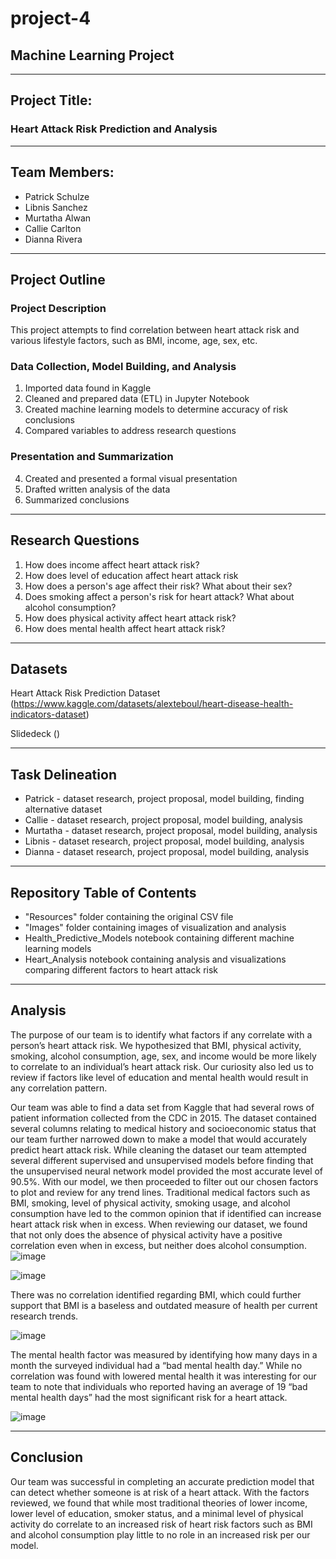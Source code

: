 # project-4
## Machine Learning Project
-------------------------------------------------------------------------------

## Project Title:
### Heart Attack Risk Prediction and Analysis
-------------------------------------------------------------------------------

## Team Members:
* Patrick Schulze
* Libnis Sanchez
* Murtatha Alwan
* Callie Carlton
* Dianna Rivera

-------------------------------------------------------------------------------

## Project Outline
### Project Description
This project attempts to find correlation between heart attack risk and various lifestyle factors, such as BMI, income, age, sex, etc.  

### Data Collection, Model Building, and Analysis
1. Imported data found in Kaggle
2. Cleaned and prepared data (ETL) in Jupyter Notebook
3. Created machine learning models to determine accuracy of risk conclusions
4. Compared variables to address research questions

### Presentation and Summarization 
4. Created and presented a formal visual presentation
5. Drafted written analysis of the data
6. Summarized conclusions

-------------------------------------------------------------------------------

## Research Questions
1. How does income affect heart attack risk?
2. How does level of education affect heart attack risk
3. How does a person's age affect their risk? What about their sex?
4. Does smoking affect a person's risk for heart attack? What about alcohol consumption?
5. How does physical activity affect heart attack risk?
6. How does mental health affect heart attack risk?

-------------------------------------------------------------------------------

## Datasets
Heart Attack Risk Prediction Dataset
(https://www.kaggle.com/datasets/alexteboul/heart-disease-health-indicators-dataset)

Slidedeck
()

-------------------------------------------------------------------------------

## Task Delineation
* Patrick - dataset research, project proposal, model building, finding alternative dataset
* Callie - dataset research, project proposal, model building, analysis
* Murtatha - dataset research, project proposal, model building, analysis
* Libnis - dataset research, project proposal, model building, analysis
* Dianna - dataset research, project proposal, model building, analysis

-------------------------------------------------------------------------------

## Repository Table of Contents
* "Resources" folder containing the original CSV file
* "Images" folder containing images of visualization and analysis
* Health_Predictive_Models notebook containing different machine learning models
* Heart_Analysis notebook containing analysis and visualizations comparing different factors to heart attack risk

-------------------------------------------------------------------------------

## Analysis

The purpose of our team is to identify what factors if any correlate with a person’s heart attack risk. We hypothesized that BMI, physical activity, smoking, alcohol consumption, age, sex, and income would be more likely to correlate to an individual’s heart attack risk. Our curiosity also led us to review if factors like level of education and mental health would result in any correlation pattern. 

Our team was able to find a data set from Kaggle that had several rows of patient information collected from the CDC in 2015. The dataset contained several columns relating to medical history and socioeconomic status that our team further narrowed down to make a model that would accurately predict heart attack risk. 
While cleaning the dataset our team attempted several different supervised and unsupervised models before finding that the unsupervised neural network model provided the most accurate level of 90.5%. With our model, we then proceeded to filter out our chosen factors to plot and review for any trend lines. 
Traditional medical factors such as BMI, smoking, level of physical activity, smoking usage, and alcohol consumption have led to the common opinion that if identified can increase heart attack risk when in excess. When reviewing our dataset, we found that not only does the absence of physical activity have a positive correlation even when in excess, but neither does alcohol consumption.  
 ![image](https://github.com/Murtatha381/project-4/assets/129472048/39413f93-19a1-476b-8355-a444b82ab347)

 ![image](https://github.com/Murtatha381/project-4/assets/129472048/76eeadb0-e337-4ece-b161-fceff3e6eab3)

There was no correlation identified regarding BMI, which could further support that BMI is a baseless and outdated measure of health per current research trends. 
 
 ![image](https://github.com/Murtatha381/project-4/assets/129472048/b25eef9f-d140-45ed-a1cb-0ac0cdbea9b0)


The mental health factor was measured by identifying how many days in a month the surveyed individual had a “bad mental health day.” While no correlation was found with lowered mental health it was interesting for our team to note that individuals who reported having an average of 19 “bad mental health days” had the most significant risk for a heart attack. 
 
![image](https://github.com/Murtatha381/project-4/assets/129472048/3f79ee77-0cd0-4614-9b98-f8cad59bdc24)

-------------------------------------------------------------------------------

## Conclusion

Our team was successful in completing an accurate prediction model that can detect whether someone is at risk of a heart attack. With the factors reviewed, we found that while most traditional theories of lower income, lower level of education, smoker status, and a minimal level of physical activity do correlate to an increased risk of heart risk factors such as BMI and alcohol consumption play little to no role in an increased risk per our model. 
